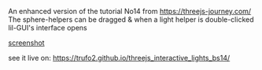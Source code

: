 An enhanced version of the tutorial No14  from https://threejs-journey.com/
The sphere-helpers can be dragged & when a light helper is double-clicked lil-GUI's interface opens

[screenshot](screenshot.jpg)

see it live on: https://trufo2.github.io/threejs_interactive_lights_bs14/